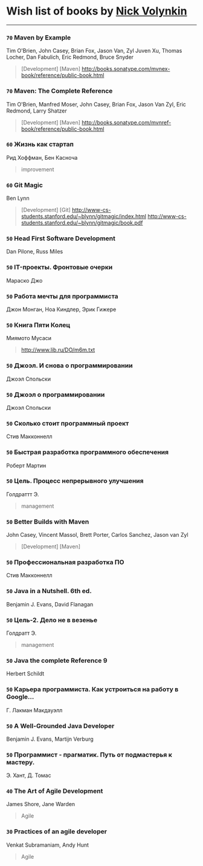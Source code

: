 # Wish list of books by [Nick Volynkin](https://www.linkedin.com/in/nickvolynkin)
---

### `70` Maven by Example
Tim O'Brien, John Casey, Brian Fox, Jason Van, Zyl Juven Xu, Thomas Locher, Dan Fabulich, Eric Redmond, Bruce Snyder
> [Development] [Maven]
> http://books.sonatype.com/mvnex-book/reference/public-book.html

### `70` Maven: The Complete Reference
Tim O'Brien, Manfred Moser, John Casey, Brian Fox, Jason Van Zyl, Eric Redmond, Larry Shatzer
> [Development] [Maven]
> http://books.sonatype.com/mvnref-book/reference/public-book.html

### `60` Жизнь как стартап
Рид Хоффман, Бен Касноча
> improvement

### `60` Git Magic
Ben Lynn
> [Development] [Git]
> http://www-cs-students.stanford.edu/~blynn/gitmagic/index.html
> http://www-cs-students.stanford.edu/~blynn/gitmagic/book.pdf

### `50` Head First Software Development
Dan Pilone, Russ Miles

### `50` IT-проекты. Фронтовые очерки
Мараско Джо

### `50` Работа мечты для программиста
Джон Монган, Ноа Киндлер, Эрик Гижере

### `50` Книга Пяти Колец
Миямото Мусаси
> http://www.lib.ru/DO/m6m.txt

### `50` Джоэл. И снова о программировании
Джоэл Спольски

### `50` Джоэл о программировании
Джоэл Спольски

### `50` Сколько стоит программный проект
Стив Макконнелл

### `50` Быстрая разработка программного обеспечения
Роберт Мартин

### `50` Цель. Процесс непрерывного улучшения
Голдраттт Э.
> management

### `50` Better Builds with Maven
John Casey, Vincent Massol, Brett Porter, Carlos Sanchez, Jason van Zyl
> [Development] [Maven]

### `50` Профессиональная разработка ПО
Стив Макконнелл

### `50` Java in a Nutshell. 6th ed.
Benjamin J. Evans, David Flanagan

### `50` Цель-2. Дело не в везенье
Голдратт Э.
> management

### `50` Java the complete Reference 9
Herbert Schildt

### `50` Карьера программиста. Как устроиться на работу в Google...
Г. Лакман Макдауэлл

### `50` A Well-Grounded Java Developer
Benjamin J. Evans, Martijn Verburg

### `50` Программист - прагматик. Путь от подмастерья к мастеру.
Э. Хант, Д. Томас

### `40` The Art of Agile Development
James Shore, Jane Warden
> Agile

### `30` Practices of an agile developer
Venkat Subramaniam, Andy Hunt
> Agile


